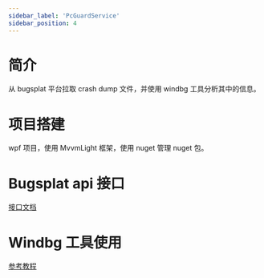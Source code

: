 ```yaml
---
sidebar_label: 'PcGuardService'
sidebar_position: 4
---
```


# 简介
从 bugsplat 平台拉取 crash dump 文件，并使用 windbg 工具分析其中的信息。

# 项目搭建
wpf 项目，使用 MvvmLight 框架，使用 nuget 管理 nuget 包。

# Bugsplat api 接口
[接口文档](https://docs.bugsplat.com/introduction/development/web-services/paging-filtering-and-grouping)

# Windbg 工具使用
[参考教程](https://blog.lindexi.com/post/%E6%90%AD%E5%BB%BA%E4%B8%80%E4%B8%AA%E8%87%AA%E5%8A%A8%E5%8C%96%E5%88%86%E6%9E%90-DUMP-%E5%B9%B3%E5%8F%B0.html)